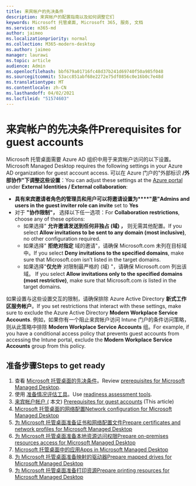```yaml
---
title: 来宾帐户的先决条件
description: 来宾帐户的配置指南以及如何调整它们
keywords: Microsoft 托管桌面, Microsoft 365, 服务, 文档
ms.service: m365-md
author: jaimeo
ms.localizationpriority: normal
ms.collection: M365-modern-desktop
ms.author: jaimeo
manager: laurawi
ms.topic: article
audience: Admin
ms.openlocfilehash: bbf679a01716fc48d37b241d69740f50a985f048
ms.sourcegitcommit: 53acc851abf68e2272e75df0856c0e16b0c7e48d
ms.translationtype: MT
ms.contentlocale: zh-CN
ms.lasthandoff: 04/02/2021
ms.locfileid: "51574603"
---
```

# <a name="prerequisites-for-guest-accounts"></a><span data-ttu-id="8f2e5-104">来宾帐户的先决条件</span><span class="sxs-lookup"><span data-stu-id="8f2e5-104">Prerequisites for guest accounts</span></span>

<span data-ttu-id="8f2e5-105">Microsoft 托管桌面需要 Azure AD 组织中用于来宾帐户访问的以下设置。</span><span class="sxs-lookup"><span data-stu-id="8f2e5-105">Microsoft Managed Desktop requires the following settings in your Azure AD organization for guest account access.</span></span> <span data-ttu-id="8f2e5-106">可以在 Azure 门户的"[](https://portal.azure.com)外部标识 **/外部协作"下调整这些设置**：</span><span class="sxs-lookup"><span data-stu-id="8f2e5-106">You can adjust these settings at the [Azure portal](https://portal.azure.com) under **External Identities / External collaboration**:</span></span>

-   <span data-ttu-id="8f2e5-107">**具有来宾邀请者角色的管理员和用户可以将邀请设置为\*\*\*\*"是"**</span><span class="sxs-lookup"><span data-stu-id="8f2e5-107">**Admins and users in the guest inviter role can invite** set to **Yes**</span></span>
-   <span data-ttu-id="8f2e5-108">对于 **"协作限制"，** 选择以下任一选项：</span><span class="sxs-lookup"><span data-stu-id="8f2e5-108">For **Collaboration restrictions**, choose any of these options:</span></span>
    -   <span data-ttu-id="8f2e5-109">如果选择" **允许邀请发送到任何非独占 (域) ，** 则无需其他配置。</span><span class="sxs-lookup"><span data-stu-id="8f2e5-109">If you select **Allow invitations to be sent to any domain (most inclusive)**, no other configuration required.</span></span>
    -   <span data-ttu-id="8f2e5-110">如果选择" **拒绝对指定** 域的邀请"，请确保 Microsoft.com 未列在目标域中。</span><span class="sxs-lookup"><span data-stu-id="8f2e5-110">If you select **Deny invitations to the specified domains**, make sure that Microsoft.com isn’t listed in the target domains.</span></span>
    -   <span data-ttu-id="8f2e5-111">如果选择"**仅允许** 对限制最严格的 (域) "，请确保 Microsoft.com 列出该域。 </span><span class="sxs-lookup"><span data-stu-id="8f2e5-111">If you select **Allow invitations only to the specified domains (most restrictive)**, make sure that Microsoft.com *is* listed in the target domains.</span></span>

<span data-ttu-id="8f2e5-112">如果设置与这些设置交互的限制，请确保排除 Azure Active Directory **新式工作区服务帐户**。</span><span class="sxs-lookup"><span data-stu-id="8f2e5-112">If you set restrictions that interact with these settings, make sure to exclude the Azure Active Directory **Modern Workplace Service Accounts**.</span></span> <span data-ttu-id="8f2e5-113">例如，如果你有一个阻止来宾帐户访问 Intune 门户的条件访问策略，则从此策略中排除 **Modern Workplace Service Accounts** 组。</span><span class="sxs-lookup"><span data-stu-id="8f2e5-113">For example, if you have a conditional access policy that prevents guest accounts from accessing the Intune portal, exclude the **Modern Workplace Service Accounts** group from this policy.</span></span>

## <a name="steps-to-get-ready"></a><span data-ttu-id="8f2e5-114">准备步骤</span><span class="sxs-lookup"><span data-stu-id="8f2e5-114">Steps to get ready</span></span>

1. <span data-ttu-id="8f2e5-115">查看 [Microsoft 托管桌面的先决条件](prerequisites.md)。</span><span class="sxs-lookup"><span data-stu-id="8f2e5-115">Review [prerequisites for Microsoft Managed Desktop](prerequisites.md).</span></span>
2. <span data-ttu-id="8f2e5-116">使用 [准备情况评估工具](readiness-assessment-tool.md)。</span><span class="sxs-lookup"><span data-stu-id="8f2e5-116">Use [readiness assessment tools](readiness-assessment-tool.md).</span></span>
3. <span data-ttu-id="8f2e5-117">[来宾帐户帐户 (](guest-accounts.md) 本文) </span><span class="sxs-lookup"><span data-stu-id="8f2e5-117">[Prerequisites for guest accounts](guest-accounts.md) (This article)</span></span>
4. [<span data-ttu-id="8f2e5-118">Microsoft 托管桌面的网络配置</span><span class="sxs-lookup"><span data-stu-id="8f2e5-118">Network configuration for Microsoft Managed Desktop</span></span>](network.md)
5. [<span data-ttu-id="8f2e5-119">为 Microsoft 托管桌面准备证书和网络配置文件</span><span class="sxs-lookup"><span data-stu-id="8f2e5-119">Prepare certificates and network profiles for Microsoft Managed Desktop</span></span>](certs-wifi-lan.md)
6. [<span data-ttu-id="8f2e5-120">为 Microsoft 托管桌面准备本地资源访问权限</span><span class="sxs-lookup"><span data-stu-id="8f2e5-120">Prepare on-premises resources access for Microsoft Managed Desktop</span></span>](authentication.md)
7. [<span data-ttu-id="8f2e5-121">Microsoft 托管桌面中的应用</span><span class="sxs-lookup"><span data-stu-id="8f2e5-121">Apps in Microsoft Managed Desktop</span></span>](apps.md)
8. [<span data-ttu-id="8f2e5-122">为 Microsoft 托管桌面准备映射的驱动器</span><span class="sxs-lookup"><span data-stu-id="8f2e5-122">Prepare mapped drives for Microsoft Managed Desktop</span></span>](mapped-drives.md)
9. [<span data-ttu-id="8f2e5-123">为 Microsoft 托管桌面准备打印资源</span><span class="sxs-lookup"><span data-stu-id="8f2e5-123">Prepare printing resources for Microsoft Managed Desktop</span></span>](printing.md)